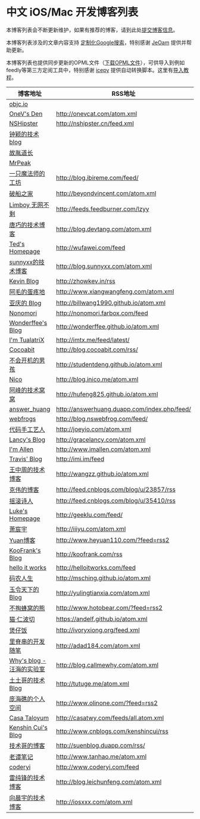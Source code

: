 
中文 iOS/Mac 开发博客列表
=========

本博客列表会不断更新维护，如果有推荐的博客，请到此处[提交博客信息](https://github.com/tangqiaoboy/iOSBlogCN/issues/1)。

本博客列表涉及的文章内容支持 [定制化Google搜索](https://www.google.com/cse/publicurl?cx=006531766708784105585:e42hjzmqfcu)，特别感谢 [JeOam](https://github.com/JeOam) 提供并帮助更新。

本博客列表也提供同步更新的OPML文件（[下载OPML文件](https://github.com/tangqiaoboy/iOSBlogCN/raw/master/blogcn.opml)），可供导入到例如feedly等第三方定阅工具中，特别感谢 [icepy](https://github.com/icepy) 提供自动转换脚本。这里有[导入教程](http://blog.feedly.com/feedlimport/)。


| 博客地址                                     | RSS地址                                    |
| ---------------------------------------- | ---------------------------------------- |
| [objc.io](https://www.objc.io/)          |                                          |
| [OneV's Den](http://onevcat.com)         | <http://onevcat.com/atom.xml>            |
| [NSHipster](http://nshipster.cn)         | http://nshipster.cn/feed.xml             |
| [钟颖的技术 blog](http://liqi.io/zhongying/)  |                                          |
| [故胤道长](http://www.jianshu.com/u/8d5b91490ca5) |                                          |
| [MrPeak](http://mrpeak.cn/)              |                                          |
| [一只魔法师的工坊](http://blog.ibireme.com/)     | <http://blog.ibireme.com/feed/>          |
| [破船之家](http://beyondvincent.com)         | <http://beyondvincent.com/atom.xml>      |
| [Limboy 无网不剩](http://blog.leezhong.com/) | <http://feeds.feedburner.com/lzyy>       |
| [唐巧的技术博客](http://blog.devtang.com)       | <http://blog.devtang.com/atom.xml>       |
| [Ted's Homepage](http://wufawei.com/)    | <http://wufawei.com/feed>                |
| [sunnyxx的技术博客](http://blog.sunnyxx.com/) | <http://blog.sunnyxx.com/atom.xml>       |
| [Kevin Blog](http://zhowkev.in)          | <http://zhowkev.in/rss>                  |
| [阿毛的蛋疼地](http://www.xiangwangfeng.com)   | <http://www.xiangwangfeng.com/atom.xml>  |
| [亚庆的 Blog](http://billwang1990.github.io) | <http://billwang1990.github.io/atom.xml> |
| [Nonomori](http://nonomori.farbox.com)   | <http://nonomori.farbox.com/feed>        |
| [Wonderffee's Blog](http://wonderffee.github.io) | <http://wonderffee.github.io/atom.xml>   |
| [I'm TualatriX](http://imtx.me)          | <http://imtx.me/feed/latest/>            |
| [Cocoabit](http://blog.cocoabit.com)     | <http://blog.cocoabit.com/rss/>          |
| [不会开机的男孩](http://studentdeng.github.io)  | <http://studentdeng.github.io/atom.xml>  |
| [Nico](http://blog.inico.me)             | <http://blog.inico.me/atom.xml>          |
| [阿峰的技术窝窝](http://hufeng825.github.io)    | <http://hufeng825.github.io/atom.xml>    |
| [answer_huang](http://answerhuang.duapp.com) | <http://answerhuang.duapp.com/index.php/feed/> |
| [webfrogs](http://blog.nswebfrog.com/)   | <http://blog.nswebfrog.com/feed/>        |
| [代码手工艺人](http://joeyio.com)              | <http://joeyio.com/atom.xml>             |
| [Lancy's Blog](http://gracelancy.com)    | <http://gracelancy.com/atom.xml>         |
| [I'm Allen](http://www.imallen.com)      | <http://www.imallen.com/atom.xml>        |
| [Travis' Blog](http://imi.im/)           | <http://imi.im/feed>                     |
| [王中周的技术博客](http://wangzz.github.io/)     | <http://wangzz.github.io/atom.xml>       |
| [克伟的博客](http://wangkewei.cnblogs.com/)   | <http://feed.cnblogs.com/blog/u/23857/rss> |
| [摇滚诗人](http://cnblogs.com/biosli)        | <http://feed.cnblogs.com/blog/u/35410/rss> |
| [Luke's Homepage](http://geeklu.com/)    | <http://geeklu.com/feed/>                |
| [萧宸宇](http://iiiyu.com/)                 | <http://iiiyu.com/atom.xml>              |
| [Yuan博客](http://www.heyuan110.com/)      | <http://www.heyuan110.com/?feed=rss2>    |
| [KooFrank's Blog](http://koofrank.com/)  | <http://koofrank.com/rss>                |
| [hello it works](http://helloitworks.com) | <http://helloitworks.com/feed>           |
| [码农人生](http://msching.github.io/)        | <http://msching.github.io/atom.xml>      |
| [玉令天下的Blog](http://yulingtianxia.com)    | <http://yulingtianxia.com/atom.xml>      |
| [不掏蜂窝的熊](http://www.hotobear.com/)       | <http://www.hotobear.com/?feed=rss2>     |
| [猫·仁波切](https://andelf.github.io/)       | <https://andelf.github.io/atom.xml>      |
| [煲仔饭](http://ivoryxiong.org/)            | <http://ivoryxiong.org/feed.xml>         |
| [里脊串的开发随笔](http://adad184.com)           | <http://adad184.com/atom.xml>            |
| [Why's blog - 汪海的实验室](http://blog.callmewhy.com/) | <http://blog.callmewhy.com/atom.xml>     |
| [土土哥的技术Blog](http://tutuge.me/)          | <http://tutuge.me/atom.xml>              |
| [庞海礁的个人空间 ](http://www.olinone.com/)     | <http://www.olinone.com/?feed=rss2>      |
| [Casa Taloyum](http://casatwy.com/)      | <http://casatwy.com/feeds/all.atom.xml>  |
| [Kenshin Cui's Blog](http://www.cnblogs.com/kenshincui/) | <http://www.cnblogs.com/kenshincui/rss>  |
| [技术哥的博客](http://suenblog.duapp.com/)     | <http://suenblog.duapp.com/rss/>         |
| [老谭笔记](http://www.tanhao.me/)            | <http://www.tanhao.me/atom.xml>          |
| [coderyi](http://www.coderyi.com/)       | <http://www.coderyi.com/feed>            |
| [雷纯锋的技术博客](http://blog.leichunfeng.com)  | <http://blog.leichunfeng.com/atom.xml>   |
| [向晨宇的技术博客](http://www.iosxxx.com/)       | <http://iosxxx.com/atom.xml>             |



